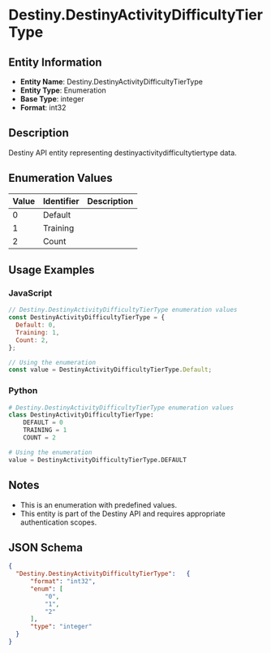 # Destiny.DestinyActivityDifficultyTierType

## Entity Information
- **Entity Name**: Destiny.DestinyActivityDifficultyTierType
- **Entity Type**: Enumeration
- **Base Type**: integer
- **Format**: int32

## Description
Destiny API entity representing destinyactivitydifficultytiertype data.

## Enumeration Values

| Value | Identifier | Description |
|-------|------------|-------------|
| 0 | Default |  |
| 1 | Training |  |
| 2 | Count |  |

## Usage Examples

### JavaScript
```javascript
// Destiny.DestinyActivityDifficultyTierType enumeration values
const DestinyActivityDifficultyTierType = {
  Default: 0,
  Training: 1,
  Count: 2,
};

// Using the enumeration
const value = DestinyActivityDifficultyTierType.Default;
```

### Python
```python
# Destiny.DestinyActivityDifficultyTierType enumeration values
class DestinyActivityDifficultyTierType:
    DEFAULT = 0
    TRAINING = 1
    COUNT = 2

# Using the enumeration
value = DestinyActivityDifficultyTierType.DEFAULT
```

## Notes
- This is an enumeration with predefined values.
- This entity is part of the Destiny API and requires appropriate authentication scopes.

## JSON Schema
```json
{
  "Destiny.DestinyActivityDifficultyTierType":   {
      "format": "int32",
      "enum": [
          "0",
          "1",
          "2"
      ],
      "type": "integer"
  }
}
```

